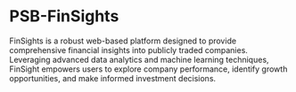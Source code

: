 ﻿# PSB-FinSights

FinSights is a robust web-based platform designed to provide comprehensive financial insights into publicly traded companies. Leveraging advanced data analytics and machine learning techniques, FinSight empowers users to explore company performance, identify growth opportunities, and make informed investment decisions.
